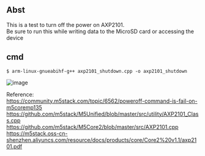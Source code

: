## Abst
This is a test to turn off the power on AXP2101.<br>
Be sure to run this while writing data to the MicroSD card or accessing the device<br>

## cmd

```
$ arm-linux-gnueabihf-g++ axp2101_shutdown.cpp -o axp2101_shutdown
```


![image](https://github.com/nnn112358/CoreMP135_Shutdown_test/assets/27625496/02b27e58-9f8c-41ee-9db8-6d9a6430ab2a)


Reference:<br>
https://community.m5stack.com/topic/6562/poweroff-command-is-fail-on-m5coremp135<br>
https://github.com/m5stack/M5Unified/blob/master/src/utility/AXP2101_Class.cpp <br>
https://github.com/m5stack/M5Core2/blob/master/src/AXP2101.cpp <br>
https://m5stack.oss-cn-shenzhen.aliyuncs.com/resource/docs/products/core/Core2%20v1.1/axp2101.pdf <br>
